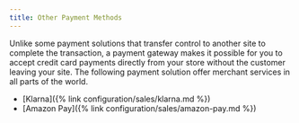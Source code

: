 ```yaml
---
title: Other Payment Methods
---
```


Unlike some payment solutions that transfer control to another site to complete the transaction, a payment gateway makes it possible for you to accept credit card payments directly from your store without the customer leaving your site. The following payment solution offer merchant services in all parts of the world.

- [Klarna]({% link configuration/sales/klarna.md %})
- [Amazon Pay]({% link configuration/sales/amazon-pay.md %})
